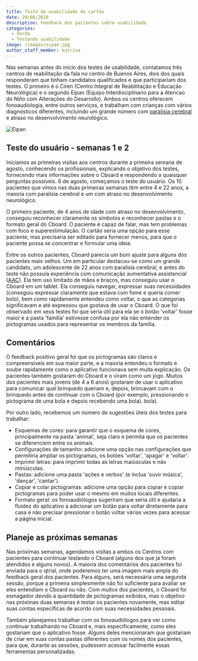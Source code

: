 ```yaml
---
title: Teste de usabilidade do cartão
date: 20/08/2018
description: Feedback dos pacientes sobre usabilidade
categories:
  - bordo
  - Testando usabilidade
image: /images/eipan.jpg
author_staff_member: katrina
---
```


Nas semanas antes do início dos testes de usabilidade, contatamos três centros de reabilitação da fala no centro de Buenos Aires, dois dos quais responderam que tinham candidatos qualificados e que participariam dos testes. O primeiro é o Ciren (Centro Integral de Reabilitação e Educação Neurológica) e o segundo Eipan (Equipo Interdisciplinario para a Atencao do Niño com Alterações do Desarrollo). Ambos os centros oferecem fonoaudiologia, entre outros serviços, e trabalham com crianças com vários diagnósticos diferentes, incluindo um grande número com [paralisia cerebral](https://en.wikipedia.org/wiki/Cerebral_palsy) e atraso no desenvolvimento neurológico.

![Eipan](/images/eipan.jpg)

## Teste do usuário - semanas 1 e 2

Iniciamos as primeiras visitas aos centros durante a primeira semana de agosto, conhecendo os profissionais, explicando o objetivo dos testes, fornecendo mais informações sobre o Cboard e respondendo a quaisquer perguntas possíveis. 6 de agosto, começamos o teste do usuário. Os 10 pacientes que vimos nas duas primeiras semanas têm entre 4 e 22 anos, a maioria com paralisia cerebral e um com atraso no desenvolvimento neurológico.

O primeiro paciente, de 4 anos de idade com atraso no desenvolvimento, conseguiu reconhecer claramente os símbolos e reconhecer pastas e o formato geral do Cboard. O paciente é capaz de falar, mas tem problemas com foco e superestimulação. O cartão seria uma opção para esse paciente, mas precisaria ser editado para fornecer menos, para que o paciente possa se concentrar e formular uma ideia.

Entre os outros pacientes, Cboard parecia um bom ajuste para alguns dos pacientes mais velhos. Um em particular destacou-se como um grande candidato, um adolescente de 22 anos com paralisia cerebral, e antes do teste não possuía experiência com comunicação aumentativa assistencial ([AAC](https://en.wikipedia.org/wiki/Augmentative_and_alternative_communication)). Ela tem uso limitado de mãos e braços, mas conseguiu usar o Cboard em um tablet. Ela conseguiu navegar, expressar suas necessidades (conseguiu expressar claramente que estava com fome e queria comer bolo), bem como rapidamente entendeu como voltar, o que as categorias significavam e até expressou que gostava de usar o Cboard. O que foi observado em seus testes foi que seria útil para ela se o botão 'voltar' fosse maior e a pasta 'família' estivesse confusa por ela não entender os pictogramas usados para representar os membros da família.

## Comentários

O feedback positivo geral foi que os pictogramas são claros e compreensíveis em sua maior parte, e a maioria entendeu o formato e soube rapidamente como o aplicativo funcionava sem muita explicação. Os pacientes também gostaram do Cboard e o viram como um jogo. Muitos dos pacientes mais jovens (de 4 a 6 anos) gostaram de usar o aplicativo para comunicar qual brinquedo queriam e, depois, brincavam com o brinquedo antes de continuar com o Cboard (por exemplo, pressionando o pictograma de uma bola e depois recebendo uma bola). bola).

Por outro lado, recebemos um número de sugestões úteis dos testes para trabalhar:

- Esquemas de cores: para garantir que o esquema de cores, principalmente na pasta 'animal', seja claro e permita que os pacientes se diferenciem entre os animais.
- Configurações de tamanho: adicione uma opção nas configurações que permitiria ampliar os pictogramas, os botões 'voltar', 'apagar' e 'voltar'.
- Imprimir letras: para imprimir todas as letras maiúsculas e não minúsculas.
- Pastas: adicione uma pasta 'ações e verbos' (e inclua 'ouvir música', 'dançar', 'cantar').
- Copiar e colar pictogramas: adicione uma opção para copiar e copiar pictogramas para poder usar o mesmo em muitos locais diferentes.
- Formato geral: os fonoaudiólogos sugeriram que seria útil e ajudaria a fluidez do aplicativo a adicionar um botão para voltar diretamente para casa e não precisar pressionar o botão voltar várias vezes para acessar a página inicial.

## Planeje as próximas semanas

Nas próximas semanas, agendamos visitas a ambos os Centros com pacientes para continuar testando o Cboard (alguns dos que já foram atendidos e alguns novos). A maioria dos comentários dos pacientes foi enviada para o qtrial, onde poderemos ter uma imagem mais ampla do feedback geral dos pacientes. Para alguns, será necessária uma segunda sessão, porque a primeira simplesmente não foi suficiente para avaliar se eles entendiam o Cboard ou não. Com muitos dos pacientes, o Cboard foi esmagador devido à quantidade de pictogramas exibidos, mas o objetivo nas próximas duas semanas é testar os pacientes novamente, mas editar suas contas específicas de acordo com suas necessidades pessoais.

Também planejamos trabalhar com os fonoaudiólogos para ver como continuar trabalhando no Cboard e, mais especificamente, como eles gostariam que o aplicativo fosse. Alguns deles mencionaram que gostariam de criar em suas contas pastas diferentes com os nomes dos pacientes, para que, durante as sessões, pudessem acessar facilmente essas ferramentas personalizadas.